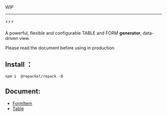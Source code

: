WIP

---

⚡⚡⚡

A powerful, flexible and configurable TABLE and FORM **generator**, data-driven view.

Please read the document before using in production

## Install ：
```
npm i  @repackel/repack -D
```
## Document:

- [FormItem](./FormItem/readme.md)
- [Table](./Table/readme.md)